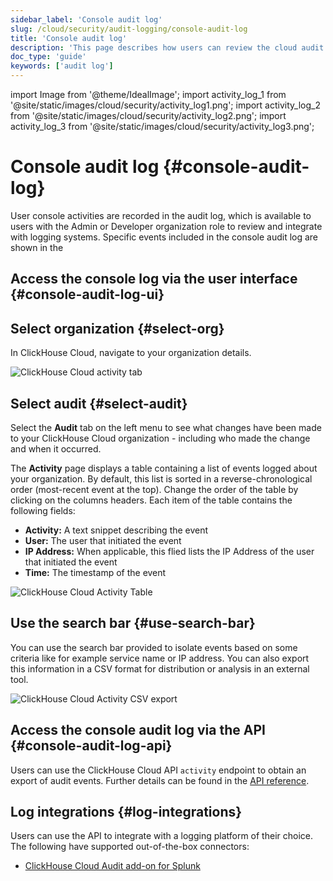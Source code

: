 ```yaml
---
sidebar_label: 'Console audit log'
slug: /cloud/security/audit-logging/console-audit-log
title: 'Console audit log'
description: 'This page describes how users can review the cloud audit log'
doc_type: 'guide'
keywords: ['audit log']
---
```


import Image from '@theme/IdealImage';
import activity_log_1 from '@site/static/images/cloud/security/activity_log1.png';
import activity_log_2 from '@site/static/images/cloud/security/activity_log2.png';
import activity_log_3 from '@site/static/images/cloud/security/activity_log3.png';

# Console audit log {#console-audit-log}

User console activities are recorded in the audit log, which is available to users with the Admin or Developer organization role to review and integrate with logging systems. Specific events included in the console audit log are shown in the 

## Access the console log via the user interface {#console-audit-log-ui}

<VerticalStepper>

## Select organization {#select-org}

In ClickHouse Cloud, navigate to your organization details. 

<Image img={activity_log_1} size="md" alt="ClickHouse Cloud activity tab" border />

<br/>

## Select audit {#select-audit}

Select the **Audit** tab on the left menu to see what changes have been made to your ClickHouse Cloud organization - including who made the change and when it occurred.

The **Activity** page displays a table containing a list of events logged about your organization. By default, this list is sorted in a reverse-chronological order (most-recent event at the top). Change the order of the table by clicking on the columns headers. Each item of the table contains the following fields:

- **Activity:** A text snippet describing the event
- **User:** The user that initiated the event
- **IP Address:** When applicable, this flied lists the IP Address of the user that initiated the event
- **Time:** The timestamp of the event

<Image img={activity_log_2} size="md" alt="ClickHouse Cloud Activity Table" border />

<br/>

## Use the search bar {#use-search-bar}

You can use the search bar provided to isolate events based on some criteria like for example service name or IP address. You can also export this information in a CSV format for distribution or analysis in an external tool.

</VerticalStepper>

<div class="eighty-percent">
    <Image img={activity_log_3} size="lg" alt="ClickHouse Cloud Activity CSV export" border />
</div>

## Access the console audit log via the API {#console-audit-log-api}

Users can use the ClickHouse Cloud API `activity` endpoint to obtain an export 
of audit events. Further details can be found in the [API reference](https://clickhouse.com/docs/cloud/manage/api/swagger).

## Log integrations {#log-integrations}

Users can use the API to integrate with a logging platform of their choice. The following have supported out-of-the-box connectors:
- [ClickHouse Cloud Audit add-on for Splunk](/integrations/audit-splunk)
